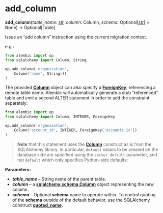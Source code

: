 # add_column

**add_column**(*table_name*:  [str], *column*:  Column, *schema*:  Optional\[[str]\] = None) → Optional\[Table\]

[str]: https://docs.python.org/3/library/stdtypes.html#str
[Column]: https://docs.sqlalchemy.org/en/14/core/metadata.html#sqlalchemy.schema.Column
[ForeignKey]: https://docs.sqlalchemy.org/en/14/core/constraints.html#sqlalchemy.schema.ForeignKey
[sqlalchemy.schema.Column]: https://docs.sqlalchemy.org/en/14/core/metadata.html#sqlalchemy.schema.Column
[quoted_name]: https://docs.sqlalchemy.org/en/14/core/sqlelement.html#sqlalchemy.sql.expression.quoted_name

Issue an “add column” instruction using the current migration context.

e.g.:

```python
from alembic import op
from sqlalchemy import Column, String

op.add_column('organization',
    Column('name', String())
)
```

The provided **[Column]** object can also specify a **[ForeignKey]**, referencing a remote table name. Alembic will automatically generate a stub “referenced” table and emit a second ALTER statement in order to add the constraint separately:

```python
from alembic import op
from sqlalchemy import Column, INTEGER, ForeignKey

op.add_column('organization',
    Column('account_id', INTEGER, ForeignKey('accounts.id'))
)
```

> **Note** that this statement uses the **[Column]** construct as is from the SQLAlchemy library. In particular, `default` values to be created on the database side are specified using the `server_default` parameter, and not `default` which only specifies Python-side defaults:

**Parameters:**

* ***table_name*** – String name of the parent table.
* ***column*** – a **[sqlalchemy.schema.Column]** object representing the new column.
* ***schema*** – Optional **schema** name to operate within. To control quoting of the **schema** outside of the default behavior, use the SQLAlchemy construct **[quoted_name]**.
